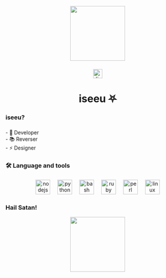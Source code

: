 <div align="center">
  <img height="150" src="https://i.pinimg.com/originals/6b/06/f7/6b06f7165d1c3b69cda78fd23362c2c4.gif"  />
</div>

###

<div align="center">
  <img src="https://img.shields.io/static/v1?message=Discord&logo=discord&label=&color=8B0000&logoColor=white&labelColor=&style=for-the-badge" height="25" alt="discord logo"  />
</div>

###

<h1 align="center">iseeu ⛧</h1>

###

<h3 align="left">iseeu?</h3>

###

<p align="left">- 🔭 Developer<br>- 📚 Reverser<br>- ⚡ Designer</p>

###

<h3 align="left">🛠 Language and tools</h3>

###

<div align="center">
  <img src="https://cdn.jsdelivr.net/gh/devicons/devicon/icons/nodejs/nodejs-original.svg" height="40" alt="nodejs logo"  />
  <img width="12" />
  <img src="https://cdn.jsdelivr.net/gh/devicons/devicon/icons/python/python-original.svg" height="40" alt="python logo"  />
  <img width="12" />
  <img src="https://cdn.jsdelivr.net/gh/devicons/devicon/icons/bash/bash-original.svg" height="40" alt="bash logo"  />
  <img width="12" />
  <img src="https://cdn.jsdelivr.net/gh/devicons/devicon/icons/ruby/ruby-original.svg" height="40" alt="ruby logo"  />
  <img width="12" />
  <img src="https://cdn.jsdelivr.net/gh/devicons/devicon/icons/perl/perl-original.svg" height="40" alt="perl logo"  />
  <img width="12" />
  <img src="https://cdn.jsdelivr.net/gh/devicons/devicon/icons/linux/linux-original.svg" height="40" alt="linux logo"  />
</div>

###

<h3 align="left">Hail Satan!</h3>

<div align="center">
  <img height="150" src="[https://i.pinimg.com/originals/6b/06/f7/6b06f7165d1c3b69cda78fd23362c2c4.gif](https://i.pinimg.com/originals/44/35/66/443566d100a7a982eb55f6d9eedf4be9.gif)"  />
</div>
